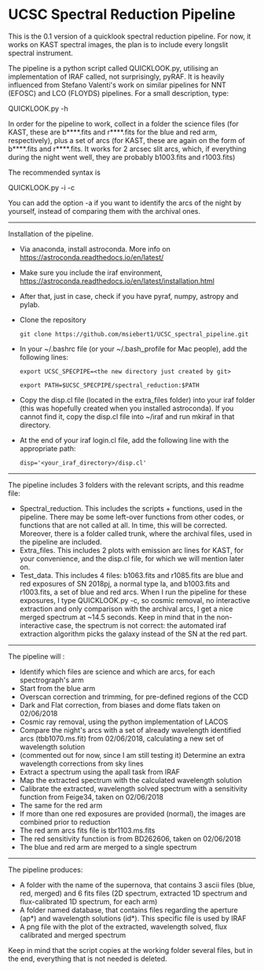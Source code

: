 UCSC Spectral Reduction Pipeline
==============

This is the 0.1 version of a quicklook spectral reduction pipeline. For now, it works on KAST spectral images, the plan is to include every longslit spectral instrument.

The pipeline is a python script called QUICKLOOK.py, utilising an implementation of IRAF called, not surprisingly, pyRAF. It is heavily influenced from Stefano Valenti's work on similar pipelines for NNT (EFOSC) and LCO (FLOYDS) pipelines. For a small description, type:

QUICKLOOK.py -h

In order for the pipeline to work, collect in a folder the science files (for KAST, these are b****.fits and r****.fits for the blue and red arm, respectively), plus a set of arcs (for KAST, these are again on the form of b****.fits and r****.fits. It works for 2 arcsec slit arcs, which, if everything during the night went well, they are probably b1003.fits and r1003.fits)

The recommended syntax is 

QUICKLOOK.py -i -c

You can add the option -a if you want to identify the arcs of the night by yourself, instead of comparing them with the archival ones.

-------------

Installation of the pipeline.

- Via anaconda, install astroconda. More info on https://astroconda.readthedocs.io/en/latest/
- Make sure you include the iraf environment, https://astroconda.readthedocs.io/en/latest/installation.html
- After that, just in case, check if you have pyraf, numpy, astropy and pylab.
- Clone the repository

     ```git clone https://github.com/msiebert1/UCSC_spectral_pipeline.git```

- In your ~/.bashrc file (or your ~/.bash_profile for Mac people), add the following lines:

     ```export UCSC_SPECPIPE=<the new directory just created by git>```

     ```export PATH=$UCSC_SPECPIPE/spectral_reduction:$PATH```

- Copy the disp.cl file (located in the extra_files folder) into your iraf folder
(this was hopefully created when you installed astroconda). If you cannot find it,
copy the disp.cl file into ~/iraf and run mkiraf in that directory.
- At the end of your iraf login.cl file, add the following line with the appropriate path:

     ```disp='<your_iraf_directory>/disp.cl'```

------------

The pipeline includes 3 folders with the relevant scripts, and this readme file:

- Spectral_reduction. This includes the scripts + functions, used in the
pipeline. There may be some left-over functions from other codes, or
functions that are not called at all. In time, this will be corrected.
Moreover, there is a folder called trunk, where the archival files, used in the pipeline are included.
- Extra_files. This includes 2 plots with emission arc lines for KAST,
for your convenience, and the disp.cl file, for which we will mention later on.
- Test_data. This includes 4 files: b1063.fits and r1085.fits are
blue and red exposures of SN 2018pj, a normal type Ia, and b1003.fits
and r1003.fits, a set of blue and red arcs. When I run the pipeline
for these exposures, I type QUICKLOOK.py -c, so cosmic removal, no
interactive extraction and only comparison with the archival arcs, I
get a nice merged spectrum at ~14.5 seconds. Keep in mind that in the
non-interactive case, the spectrum is not correct: the automated iraf
extraction algorithm picks the galaxy instead of the SN at the red part.

-----------

The pipeline will :

- Identify which files are science and which are arcs, for each spectrograph's arm
- Start from the blue arm
- Overscan correction and trimming, for pre-defined regions of the CCD
- Dark and Flat correction, from biases and dome flats taken on 02/06/2018
- Cosmic ray removal, using the python implementation of LACOS
- Compare the night's arcs with a set of already wavelength
identified arcs (tbb1070.ms.fit) from 02/06/2018, calculating a new set of wavelength solution
- (commented out for now, since I am still testing it) Determine
an extra wavelength corrections from sky lines
- Extract a spectrum using the apall task from IRAF
- Map the extracted spectrum with the calculated wavelength solution
- Calibrate the extracted, wavelength solved spectrum with a sensitivity
function from Feige34, taken on 02/06/2018
- The same for the red arm
- If more than one red exposures are provided (normal), the images
are combined prior to reduction
- The red arm arcs fits file is tbr1103.ms.fits
- The red sensitivity function is from BD262606, taken on 02/06/2018
- The blue and red arm are merged to a single spectrum

------------

The pipeline produces:

- A folder with the name of the supernova, that contains 3 ascii
files (blue, red, merged) and 6 fits files (2D spectrum, extracted
1D spectrum and flux-calibrated 1D spectrum, for each arm)
- A folder named database, that contains files regarding the aperture
(ap*) and wavelength solutions (id*). This specific file is used by IRAF
- A png file with the plot of the extracted, wavelength solved, flux
calibrated and merged spectrum

Keep in mind that the script copies at the working folder several
files, but in the end, everything that is not needed is deleted.

